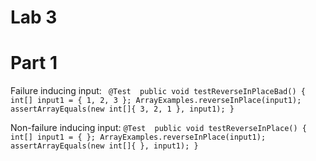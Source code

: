 # Lab 3

# Part 1

Failure inducing input:
`  @Test 
  public void testReverseInPlaceBad() {
    int[] input1 = { 1, 2, 3 };
    ArrayExamples.reverseInPlace(input1);
    assertArrayEquals(new int[]{ 3, 2, 1 }, input1);
  }
`


Non-failure inducing input:
`
@Test 
    public void testReverseInPlace() {
      int[] input1 = { };
      ArrayExamples.reverseInPlace(input1);
      assertArrayEquals(new int[]{ }, input1);
    }
`
